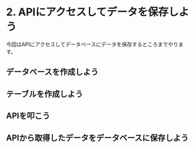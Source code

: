 # 2. APIにアクセスしてデータを保存しよう
今回はAPIにアクセスしてデータベースにデータを保存するところまでやります。

## データベースを作成しよう


## テーブルを作成しよう

## APIを叩こう

## APIから取得したデータをデータベースに保存しよう
